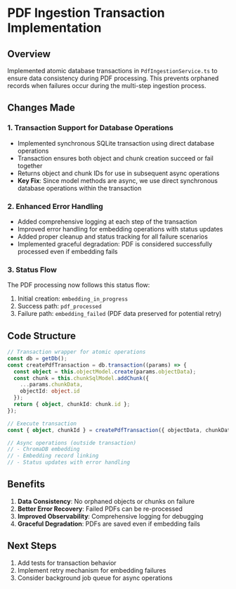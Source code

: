 # PDF Ingestion Transaction Implementation

## Overview
Implemented atomic database transactions in `PdfIngestionService.ts` to ensure data consistency during PDF processing. This prevents orphaned records when failures occur during the multi-step ingestion process.

## Changes Made

### 1. Transaction Support for Database Operations
- Implemented synchronous SQLite transaction using direct database operations
- Transaction ensures both object and chunk creation succeed or fail together
- Returns object and chunk IDs for use in subsequent async operations
- **Key Fix**: Since model methods are async, we use direct synchronous database operations within the transaction

### 2. Enhanced Error Handling
- Added comprehensive logging at each step of the transaction
- Improved error handling for embedding operations with status updates
- Added proper cleanup and status tracking for all failure scenarios
- Implemented graceful degradation: PDF is considered successfully processed even if embedding fails

### 3. Status Flow
The PDF processing now follows this status flow:
1. Initial creation: `embedding_in_progress`
2. Success path: `pdf_processed`
3. Failure path: `embedding_failed` (PDF data preserved for potential retry)

## Code Structure

```typescript
// Transaction wrapper for atomic operations
const db = getDb();
const createPdfTransaction = db.transaction((params) => {
  const object = this.objectModel.create(params.objectData);
  const chunk = this.chunkSqlModel.addChunk({
    ...params.chunkData,
    objectId: object.id
  });
  return { object, chunkId: chunk.id };
});

// Execute transaction
const { object, chunkId } = createPdfTransaction({ objectData, chunkData });

// Async operations (outside transaction)
// - ChromaDB embedding
// - Embedding record linking
// - Status updates with error handling
```

## Benefits
1. **Data Consistency**: No orphaned objects or chunks on failure
2. **Better Error Recovery**: Failed PDFs can be re-processed
3. **Improved Observability**: Comprehensive logging for debugging
4. **Graceful Degradation**: PDFs are saved even if embedding fails

## Next Steps
1. Add tests for transaction behavior
2. Implement retry mechanism for embedding failures
3. Consider background job queue for async operations
